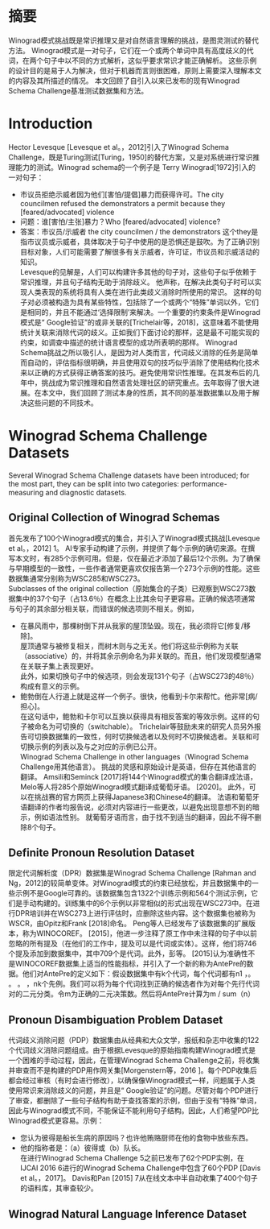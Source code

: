 # 摘要
Winograd模式挑战既是常识推理又是对自然语言理解的挑战，是图灵测试的替代方法。 Winograd模式是一对句子，它们在一个或两个单词中具有高度歧义的代词，在两个句子中以不同的方式解析，这似乎要求常识才能正确解析。 这些示例的设计目的是易于人为解决，但对于机器而言则很困难，原则上需要深入理解本文的内容及其所描述的情况。 本文回顾了自引入以来已发布的现有Winograd Schema Challenge基准测试数据集和方法。

# Introduction
Hector Levesque [Levesque et al。，2012]引入了Winograd Schema Challenge，既是Turing测试[Turing，1950]的替代方案，又是对系统进行常识推理能力的测试。Winograd schema的一个例子是 Terry Winograd[1972]引入的一对句子：  
- 市议员拒绝示威者因为他们[害怕/提倡]暴力而获得许可。The city councilmen refused the demonstrators a permit because they [feared/advocated] violence
- 问题：谁[害怕/主张]暴力？Who [feared/advocated] violence?
- 答案：市议员/示威者 the city councilmen / the demonstrators
这个they是指市议员或示威者，具体取决于句子中使用的是恐惧还是鼓吹。为了正确识别目标对象，人们可能需要了解很多有关示威者，许可证，市议员和示威活动的知识。   
Levesque的见解是，人们可以构建许多其他的句子对，这些句子似乎依赖于常识推理，并且句子结构无助于消除歧义。 他声称，在解决此类句子时可以实现人类表现的系统将具有人类在进行此类歧义消除时所使用的常识。 这样的句子对必须被构造为具有某些特性，包括除了一个或两个“特殊”单词以外，它们是相同的，并且不能通过‘选择限制’来解决。一个重要的约束条件是Winograd模式是“ Google验证”的或非关联的[Trichelair等，2018]，这意味着不能使用统计关联来消除代词的歧义。正如我们下面讨论的那样，这是最不可能实现的约束，如调查中描述的统计语言模型的成功所表明的那样。 Winograd Schema挑战之所以吸引人，是因为对人类而言，代词歧义消除的任务是简单而自动的，评估指标很明确，并且使用双句的技巧似乎消除了使用结构化技术来以正确的方式获得正确答案的技巧。避免使用常识性推理。在其发布后的几年中，挑战成为常识推理和自然语言处理社区的研究重点。去年取得了很大进展。在本文中，我们回顾了测试本身的性质，其不同的基准数据集以及用于解决这些问题的不同技术。

# Winograd Schema Challenge Datasets
Several Winograd Schema Challenge datasets have been introduced; for the most part, they can be split into two categories: performance-measuring and diagnostic datasets.

## Original Collection of Winograd Schemas
首先发布了100个Winograd模式的集合，并引入了Winograd模式挑战[Levesque et al。，2012] 1。 AI专家手动构建了示例，并提供了每个示例的确切来源。在撰写本文时，有285个示例可用。但是，仅在最近才添加了最后12个示例。为了确保与早期模型的一致性，一些作者通常更喜欢仅报告第一个273个示例的性能。这些数据集通常分别称为WSC285和WSC273。    
Subclasses of the original collection（原始集合的子类）已观察到WSC273数据集中的37个句子（占13.6％）在概念上比其余句子更容易。正确的候选项通常与句子的其余部分相关联，而错误的候选项则不相关。例如，  
- 在暴风雨中，那棵树倒下并从我家的屋顶坠毁。现在，我必须将它[修复/移除]。  
屋顶通常与被修复相关，而树木则与之无关。他们将这些示例称为关联（associative）的，并将其余示例命名为非关联的。而且，他们发现模型通常在关联子集上表现更好。  
此外，如果切换句子中的候选项，则会发现131个句子（占WSC273的48％）构成有意义的示例。
- 鲍勃倒在人行道上就是这样一个例子。很快，他看到卡尔来帮忙。他非常[病/担心]。  
在这句话中，鲍勃和卡尔可以互换以获得具有相反答案的等效示例。这样的句子被命名为可切换的（switchable）。 Trichelair等鼓励未来的研究人员另外报告可切换数据集的一致性，何时切换候选者以及何时不切换候选者。关联和可切换示例的列表以及与之对应的示例已公开。  
Winograd Schema Challenge in other languages（Winograd Schema Challenge用其他语言）。 挑战的灵感和原始设计是英语，但存在其他语言的翻译。 Amsili和Seminck [2017]将144个Winograd模式的集合翻译成法语，Melo等人将285个原始Winograd模式翻译成葡萄牙语。 [2020]。 此外，可以在挑战赛的官方网页上获得Japanese3和Chinese4的翻译。 法语和葡萄牙语翻译的作者均报告说，必须对内容进行一些更改，以避免出现意想不到的暗示，例如语法性别。 就葡萄牙语而言，由于找不到适当的翻译，因此不得不删除8个句子。  
##  Definite Pronoun Resolution Dataset
限定代词解析度（DPR）数据集是Winograd Schema Challenge [Rahman and Ng，2012]的较简单变体。对Winograd模式的约束已经放松，并且数据集中的一些示例不是Google可靠的。该数据集包含1322个训练示例和564个测试示例，它们是手动构建的。训练集中的6个示例以非常相似的形式出现在WSC273中。在进行DPR培训并在WSC273上进行评估时，应删除这些内容。这个数据集也被称为WSCR，由Opitz和Frank [2018]命名。 Peng等人已经发布了该数据集的扩展版本，称为WINOCOREF。 [2015]，他进一步注释了原工作中未注释的句子中以前忽略的所有提及（在他们的工作中，提及可以是代词或实体）。这样，他们将746个提及添加到数据集中，其中709个是代词。此外，彭等。 [2015]认为准确性不是WINOCOREF数据集上适当的性能指标，并引入了一个新的称为AntePre的数据。他们对AntePre的定义如下：假设数据集中有k个代词，每个代词都有n1 ，。 。 。 ，nk个先例。我们可以将为每个代词找到正确的候选者作为对每个先行代词对的二元分类。令m为正确的二元决策数。然后将AntePre计算为m / sum（n）
##  Pronoun Disambiguation Problem Dataset
代词歧义消除问题（PDP）数据集由从经典和大众文学，报纸和杂志中收集的122个代词歧义消除问题组成。由于根据Levesque的原始指南构建Winograd模式是一个困难的手动过程，因此，在管理Winograd Schema Challenge之前，将收集并审查而不是构建的PDP用作网关集[Morgenstern等，2016 ]。每个PDP收集后都会经过审核（有时会进行修改），以确保像Winograd模式一样，问题属于人类使用常识来消除歧义的问题，并且是“ Google验证”的问题。尽管对每个PDP进行了审查，都删除了一些句子结构有助于查找答案的示例，但由于没有“特殊”单词，因此与Winograd模式不同，不能保证不能利用句子结构。因此，人们希望PDP比Winograd模式更容易。示例：  
- 您认为彼得是船长生病的原因吗？也许他贿赂厨师在他的食物中放些东西。  
- 他的指称者是：（a）彼得或（b）队长。  
在进行Winograd Schema Challenge 5之前已发布了62个PDP实例，在IJCAI 2016 6进行的Winograd Schema Challenge中包含了60个PDP [Davis et al。，2017]。 Davis和Pan [2015] 7从在线文本中半自动收集了400个句子的语料库，其审查较少。
## Winograd Natural Language Inference Dataset
